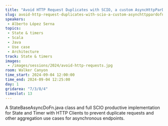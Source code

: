 ```yaml
---
title: "Avoid HTTP Request Duplicates with SCIO, a custom AsyncHttpParDoFn and State & Timers"
slug: avoid-http-request-duplicates-with-scio-a-custom-asynchttppardofn-and-state-timers
speakers:
 - Alberto López Serna
topics:
 - State & timers
 - Scala
 - Java
 - Use case
 - Architecture
track: State & timers
images:
 - /images/sessions/2024/avoid-http-requests.jpg 
room: Walker Canyon
time_start: 2024-09-04 12:00:00
time_end: 2024-09-04 12:25:00
day: 1
gridarea: "7/3/8/4"
timeslot: 13
---
```


A StateBaseAsyncDoFn.java class and full SCIO productive implementation for State and Timer with HTTP Clients to prevent duplicate requests and other aggregation use cases for asynchronous endpoints.